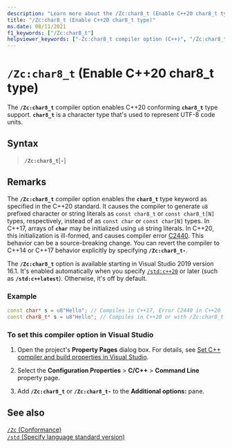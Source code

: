 ```yaml
---
description: "Learn more about the /Zc:char8_t (Enable C++20 char8_t type) compiler option."
title: "/Zc:char8_t (Enable C++20 char8_t type)"
ms.date: 08/11/2021
f1_keywords: ["/Zc:char8_t"]
helpviewer_keywords: ["-Zc:char8_t compiler option (C++)", "/Zc:char8_t compiler option (C++)"]
---
```

# `/Zc:char8_t` (Enable C++20 char8_t type)

The **`/Zc:char8_t`** compiler option enables C++20 conforming **`char8_t`** type support. **`char8_t`** is a character type that's used to represent UTF-8 code units.

## Syntax

> **`/Zc:char8_t`**[**`-`**]

## Remarks

The **`/Zc:char8_t`** compiler option enables the **`char8_t`** type keyword as specified in the C++20 standard. It causes the compiler to generate `u8` prefixed character or string literals as `const char8_t` or `const char8_t[N]` types, respectively, instead of as `const char` or `const char[N]` types. In C++17, arrays of **`char`** may be initialized using `u8` string literals. In C++20, this initialization is ill-formed, and causes compiler error [C2440](../../error-messages/compiler-errors-1/compiler-error-c2440.md). This behavior can be a source-breaking change. You can revert the compiler to C++14 or C++17 behavior explicitly by specifying **`/Zc:char8_t-`**.

The **`/Zc:char8_t`** option is available starting in Visual Studio 2019 version 16.1. It's enabled automatically when you specify [`/std:c++20`](std-specify-language-standard-version.md) or later (such as **`/std:c++latest`**). Otherwise, it's off by default.

### Example

```cpp
const char* s = u8"Hello"; // Compiles in C++17, Error C2440 in C++20
const char8_t* s = u8"Hello"; // Compiles in C++20 or with /Zc:char8_t
```

### To set this compiler option in Visual Studio

1. Open the project's **Property Pages** dialog box. For details, see [Set C++ compiler and build properties in Visual Studio](../working-with-project-properties.md).

1. Select the **Configuration Properties** > **C/C++** > **Command Line** property page.

1. Add **`/Zc:char8_t`** or **`/Zc:char8_t-`** to the **Additional options:** pane.

## See also

[`/Zc` (Conformance)](zc-conformance.md)\
[`/std` (Specify language standard version)](std-specify-language-standard-version.md)
